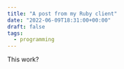 ```yaml
---
title: "A post from my Ruby client"
date: "2022-06-09T18:31:00+00:00"
draft: false
tags:
  - programming
---
```


This work?

